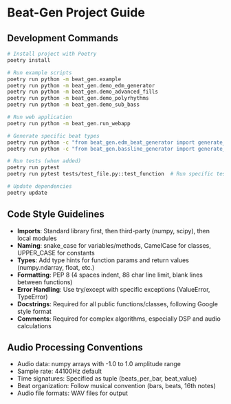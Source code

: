 # Beat-Gen Project Guide

## Development Commands
```bash
# Install project with Poetry
poetry install

# Run example scripts
poetry run python -m beat_gen.example
poetry run python -m beat_gen.demo_edm_generator
poetry run python -m beat_gen.demo_advanced_fills
poetry run python -m beat_gen.demo_polyrhythms
poetry run python -m beat_gen.demo_sub_bass

# Run web application
poetry run python -m beat_gen.run_webapp

# Generate specific beat types
poetry run python -c "from beat_gen.edm_beat_generator import generate_house_beat; beat, gen = generate_house_beat(bpm=126); gen.save_beat(beat, 'output/house_beat.wav')"
poetry run python -c "from beat_gen.bassline_generator import generate_beat_with_bassline; generate_beat_with_bassline(genre='techno', bpm=130, output_dir='output')"

# Run tests (when added)
poetry run pytest
poetry run pytest tests/test_file.py::test_function  # Run specific test

# Update dependencies
poetry update
```

## Code Style Guidelines
- **Imports**: Standard library first, then third-party (numpy, scipy), then local modules
- **Naming**: snake_case for variables/methods, CamelCase for classes, UPPER_CASE for constants
- **Types**: Add type hints for function params and return values (numpy.ndarray, float, etc.)
- **Formatting**: PEP 8 (4 spaces indent, 88 char line limit, blank lines between functions)
- **Error Handling**: Use try/except with specific exceptions (ValueError, TypeError)
- **Docstrings**: Required for all public functions/classes, following Google style format
- **Comments**: Required for complex algorithms, especially DSP and audio calculations

## Audio Processing Conventions
- Audio data: numpy arrays with -1.0 to 1.0 amplitude range
- Sample rate: 44100Hz default
- Time signatures: Specified as tuple (beats_per_bar, beat_value)
- Beat organization: Follow musical convention (bars, beats, 16th notes)
- Audio file formats: WAV files for output